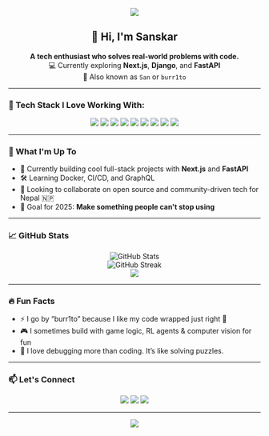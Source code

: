 <!-- Banner -->
<p align="center">
  <img src="https://capsule-render.vercel.app/api?type=waving&color=0:0F2027,100:2C5364&height=180&section=header&text=What's%20up!!%20%%20🚀&fontSize=32&fontColor=ffffff" />
</p>

<!-- Introduction -->
<h2 align="center">👋 Hi, I'm Sanskar</h2>
<p align="center">
  <b>A tech enthusiast who solves real-world problems with code.</b><br/>
  💻 Currently exploring <b>Next.js</b>, <b>Django</b>, and <b>FastAPI</b><br/>
  🧠 Also known as <code>San</code> or <code>burr1to</code>
</p>

---

### 🧰 Tech Stack I Love Working With:

<p align="center">
  <img src="https://img.shields.io/badge/python-3670A0?style=for-the-badge&logo=python&logoColor=ffdd54"/>
  <img src="https://img.shields.io/badge/html5-E34F26.svg?style=for-the-badge&logo=html5&logoColor=white"/>
  <img src="https://img.shields.io/badge/javascript-323330.svg?style=for-the-badge&logo=javascript&logoColor=F7DF1E"/>
  <img src="https://img.shields.io/badge/react-20232a.svg?style=for-the-badge&logo=react&logoColor=61DAFB"/>
  <img src="https://img.shields.io/badge/next-black?style=for-the-badge&logo=next.js&logoColor=white"/>
  <img src="https://img.shields.io/badge/node.js-6DA55F?style=for-the-badge&logo=node.js&logoColor=white"/>
  <img src="https://img.shields.io/badge/vite-646CFF.svg?style=for-the-badge&logo=vite&logoColor=white"/>
  <img src="https://img.shields.io/badge/React_Hook_Form-EC5990?style=for-the-badge&logo=reacthookform&logoColor=white"/>
  <img src="https://img.shields.io/badge/React_Router-CA4245?style=for-the-badge&logo=react-router&logoColor=white"/>
</p>

---

### 🌱 What I'm Up To

- 🔭 Currently building cool full-stack projects with **Next.js** and **FastAPI**
- 🛠 Learning Docker, CI/CD, and GraphQL
- 🤝 Looking to collaborate on open source and community-driven tech for Nepal 🇳🇵
- 🧠 Goal for 2025: **Make something people can't stop using**

---

### 📈 GitHub Stats

<p align="center">
  <img src="https://github-readme-stats.vercel.app/api?username=burr1to&theme=radical&show_icons=true&count_private=true&hide_border=true" alt="GitHub Stats"/>
  <br/>
  <img src="https://github-readme-streak-stats.herokuapp.com?user=burr1to&theme=radical&hide_border=true" alt="GitHub Streak"/>
  <br/>
  <img src="https://github-readme-stats.vercel.app/api/top-langs/?username=burr1to&layout=compact&theme=radical&hide_border=true"/>
</p>

---

### 🔥 Fun Facts

- ⚡ I go by “burr1to” because I like my code wrapped just right 🌯
- 🎮 I sometimes build with game logic, RL agents & computer vision for fun
- 🧠 I love debugging more than coding. It’s like solving puzzles.

---

### 📫 Let's Connect

<p align="center">
  <a href="https://www.linkedin.com/in/sanskar-singh-dangol-bb2095222/" target="_blank"><img src="https://img.shields.io/badge/LinkedIn-blue?style=for-the-badge&logo=linkedin&logoColor=white"/></a>
  <a href="mailto:singhsanskar240@gmail.com"><img src="https://img.shields.io/badge/email-EA4335?style=for-the-badge&logo=gmail&logoColor=white"/></a>
  <a href="https://github.com/burr1to"><img src="https://img.shields.io/badge/GitHub-000?style=for-the-badge&logo=github&logoColor=white"/></a>
</p>

---

<p align="center">
  <img src="https://visitcount.itsvg.in/api?id=burr1to&icon=0&color=0" />
</p>

<!-- Inspired by clean and minimal GitHub profiles -->

